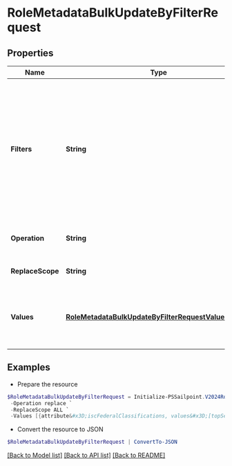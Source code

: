 # RoleMetadataBulkUpdateByFilterRequest
## Properties

Name | Type | Description | Notes
------------ | ------------- | ------------- | -------------
**Filters** | **String** | Filtering is supported for the following fields and operators:  **id** : *eq, in*  **name** : *eq, sw*  **created** : *gt, lt, ge, le*  **modified** : *gt, lt, ge, le*  **owner.id** : *eq, in*  **requestable** : *eq* | 
**Operation** | **String** | The operation to be performed | 
**ReplaceScope** | **String** | The choice of update scope. | [optional] 
**Values** | [**RoleMetadataBulkUpdateByFilterRequestValuesInner[]**](RoleMetadataBulkUpdateByFilterRequestValuesInner.md) | The metadata to be updated, including attribute key and value. | 

## Examples

- Prepare the resource
```powershell
$RoleMetadataBulkUpdateByFilterRequest = Initialize-PSSailpoint.V2024RoleMetadataBulkUpdateByFilterRequest  -Filters  requestable eq false `
 -Operation replace `
 -ReplaceScope ALL `
 -Values [{attribute&#x3D;iscFederalClassifications, values&#x3D;[topSecret]}]
```

- Convert the resource to JSON
```powershell
$RoleMetadataBulkUpdateByFilterRequest | ConvertTo-JSON
```

[[Back to Model list]](../README.md#documentation-for-models) [[Back to API list]](../README.md#documentation-for-api-endpoints) [[Back to README]](../README.md)

